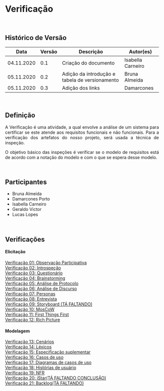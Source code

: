 #  Verificação

<br>

## Histórico de Versão
<table class="table table-striped border">
    <thead>
        <th>Data</th> 
        <th>Versão </th> 
        <th>Descrição</th> 
        <th>Autor(es)</th>
    </thead>
    <tbody>
        <tr>
            <td> 04.11.2020 </td>
            <td>  0.1   </td>
            <td> Criação do documento</td>
            <td> Isabella Carneiro </td>
        </tr>
		<tr>
            <td> 05.11.2020 </td>
            <td>  0.2   </td>
            <td> Adição da introdução e tabela de versionamento</td>
            <td> Bruna Almeida </td>
        </tr>
    	<tr>
            <td> 05.11.2020 </td>
            <td>  0.3   </td>
            <td> Adição dos links</td>
            <td> Damarcones </td>
        </tr>
    </tbody>
</table>
<br>

## Definição

<p align="justify">A Verificação é uma atividade, a qual envolve a análise de um sistema para certificar se este atende aos requisitos funcionais e não funcionais. Para a verificação dos artefatos do nosso projeto, será usada a técnica de inspeção.</p>
<p align="justify">O objetivo básico das inspeções é verificar se o modelo de requisitos está de acordo com a notação do modelo e com o que se espera desse modelo.</p>
<br>



## Participantes
- Bruna Almeida
- Damarcones Porto
- Isabella Carneiro
- Geraldo Victor
- Lucas Lopes

<br>

## Verificações

#### Elicitação
[Verificação 01: Observação Participativa](verificacoes/observacao_participativa.md)<br>
[Verificação 02: Introspeção](verificacoes/verificacao_introspeccao.md)<br>
[Verificação 03: Questionário](verificacoes/questionario.md)<br>
[Verificação 04: Brainstorming](verificacoes/verificacao_brainstorming.md)<br>
[Verificação 05: Análise de Protocolo](verificacoes/verificacao_analise_protocolo.md)<br>
[Verificação 06: Análise de Discurso](verificacoes/verificacao_analise_discurso.md)<br>
[Verificação 07: Personas](verificacoes/verificacao_personas.md)<br>
[Verificação 08: Entrevista](verificacoes/verificacao_entrevista.md)<br>
[Verificação 09: Storyboard (TÁ FALTANDO)](verificacoes/verificacao_storyboard.md)<br>
[Verificação 10: MosCoW](verificacoes/verificacao_moscow.md)<br>
[Verificação 11: First Things First](verificacoes/verificacao_first_things_first.md)<br>
[Verificação 12: Rich Picture](verificacoes/verificacao_richpicture.md)<br>

#### Modelagem
[Verificação 13: Cenários](verificacoes/mod_cenarios.md)<br>
[Verificação 14: Léxicos](verificacoes/mod_lexicos.md)<br>
[Verificação 15: Especificação suplementar](verificacoes/mod_especificacao.md)<br>
[Verificação 16: Casos de uso](verificacoes/mod_casosuso.md)<br>
[Verificação 17: Diagramas de casos de uso](verificacoes/mod_diagramas.md)<br>
[Verificação 18: Histórias de usuário](verificacoes/mod_historias.md)<br>
[Verificação 19: NFR](verificacoes/mod_nfr.md)<br>
[Verificação 20: iStar(TÁ FALTANDO CONCLUSÃO)](verificacoes/mod_istar.md)<br>
[Verificação 21: Backlog(TÁ FALTANDO)](verificacoes/mod_backlog.md)<br>